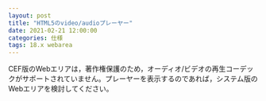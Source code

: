 ```yaml
---
layout: post
title: "HTML5のvideo/audioプレーヤー"
date: 2021-02-21 12:00:00
categories: 仕様
tags: 18.x webarea
---
```


CEF版のWebエリアは，著作権保護のため，オーディオ/ビデオの再生コーデックがサポートされていません。プレーヤーを表示するのであれば，システム版のWebエリアを検討してください。
